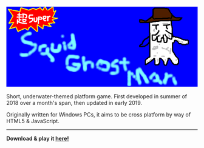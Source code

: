 ![Super SquidGhostMan](splishsplash.png)

Short, underwater-themed platform game. First developed in summer of 2018 over a month's span, then updated in early 2019.

Originally written for Windows PCs, it aims to be cross platform by way of HTML5 & JavaScript.

---

**Download & play it [here!](https://legitvidya.itch.io/super-squidghostman)**
